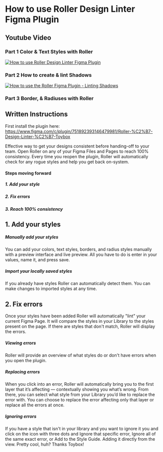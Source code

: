 # How to use Roller Design Linter Figma Plugin
## Youtube Video
### Part 1 Color & Text Styles with Roller
[![How to use Roller Design Linter Figma Plugin](http://i3.ytimg.com/vi/hvleNhPqPSY/maxresdefault.jpg)](https://www.youtube.com/watch?v=hvleNhPqPSY&feature=youtu.be)

### Part 2 How to create & lint Shadows
[![How to use the Roller Figma Plugin - Linting Shadows](http://i3.ytimg.com/vi/7B4t6TaanZE/maxresdefault.jpg)](https://www.youtube.com/watch?v=7B4t6TaanZE&feature=youtu.be)


### Part 3 Border, & Radiuses with Roller


## Written Instructions
First install the plugin here:
https://www.figma.com/c/plugin/751892393146479981/Roller-%C2%B7-Design-Linter-%C2%B7-Toybox

Effective way to get your designs consistent before handing-off to your team. Open Roller on any of your Figma Files and Pages to reach 100% consistency. Every time you reopen the plugin, Roller will automatically check for any rogue styles and help you get back on-system.

#### Steps moving forward
##### 1. Add your style

##### 2. Fix errors

##### 3. Reach 100% consistency

## 1. Add your styles
##### Manually add your styles
You can add your colors, text styles, borders, and radius styles manually with a preview interface and live preview. All you have to do is enter in your values, name it, and press save.

##### Import your locally saved styles
If you already have styles Roller can automatically detect them. You can make changes to imported styles at any time.

## 2. Fix errors
Once your styles have been added Roller will automatically "lint" your current Figma Page. It will compare the styles in your Library to the styles present on the page. If there are styles that don't match, Roller will display the errors.

##### Viewing errors
Roller will provide an overview of what styles do or don't have errors when you open the plugin.

##### Replacing errors
When you click into an error, Roller will automatically bring you to the first layer that it’s affecting — contextually showing you what’s wrong. From there, you can select what style from your Library you’d like to replace the error with. You can choose to replace the error affecting only that layer or replace all the errors at once.

##### Ignoring errors
If you have a style that isn't in your library and you want to ignore it you and click on the icon with three dots and Ignore that specific error, Ignore all of the same exact error, or Add to the Style Guide. Adding it directly from the view. Pretty cool, huh? Thanks Toybox!

